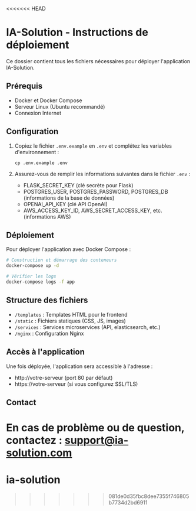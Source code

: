 <<<<<<< HEAD
# IA-Solution - Instructions de déploiement

Ce dossier contient tous les fichiers nécessaires pour déployer l'application IA-Solution.

## Prérequis

- Docker et Docker Compose
- Serveur Linux (Ubuntu recommandé)
- Connexion Internet

## Configuration

1. Copiez le fichier `.env.example` en `.env` et complétez les variables d'environnement :
   ```
   cp .env.example .env
   ```

2. Assurez-vous de remplir les informations suivantes dans le fichier `.env` :
   - FLASK_SECRET_KEY (clé secrète pour Flask)
   - POSTGRES_USER, POSTGRES_PASSWORD, POSTGRES_DB (informations de la base de données)
   - OPENAI_API_KEY (clé API OpenAI)
   - AWS_ACCESS_KEY_ID, AWS_SECRET_ACCESS_KEY, etc. (informations AWS)

## Déploiement

Pour déployer l'application avec Docker Compose :

```bash
# Construction et démarrage des conteneurs
docker-compose up -d

# Vérifier les logs
docker-compose logs -f app
```

## Structure des fichiers

- `/templates` : Templates HTML pour le frontend
- `/static` : Fichiers statiques (CSS, JS, images)
- `/services` : Services microservices (API, elasticsearch, etc.)
- `/nginx` : Configuration Nginx

## Accès à l'application

Une fois déployée, l'application sera accessible à l'adresse :

- http://votre-serveur (port 80 par défaut)
- https://votre-serveur (si vous configurez SSL/TLS)

## Contact

En cas de problème ou de question, contactez : support@ia-solution.com
=======
# ia-solution
>>>>>>> 081de0d35fbc8dee7355f746805b7734d2bd6911
